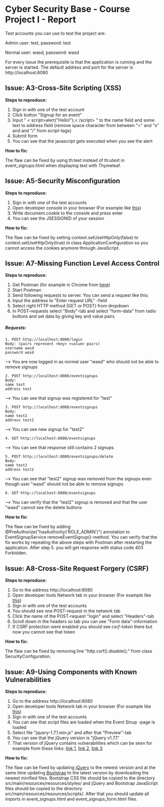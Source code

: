 # Cyber Security Base - Course Project I - Report

Test accounts you can use to test the project are:

Admin user: test, password: test

Normal user: wasd, password: wasd

For every issue the prerequisite is that the application is running and the server is started. The default address and port for the server is http://localhost:8080

## Issue: A3-Cross-Site Scripting (XSS)
**Steps to reproduce:**

1. Sign in with one of the test account
2. Click button "Signup for an event"
3. Input " < script>alert("Hello!");< /script> " to the name field and some text to address field (remove space character from between "<" and "s" and and "/" from script-tags)
4. Submit form
5. You can see that the javascript gets executed when you see the alert

**How to fix:**

The flaw can be fixed by using th:text instead of th:utext in event_signups.html when displaying text with Thymeleaf.

## Issue: A5-Security Misconfiguration
**Steps to reproduce:**

1. Sign in with one of the test accounts 
2. Open developer console in your browser (For example like [this](https://developers.google.com/web/tools/chrome-devtools/console/))
3. Write document.cookie to the console and press enter
4. You can see the JSESSIONID of your session

**How to fix:**

The flaw can be fixed by setting context.setUseHttpOnly(false) to context.setUseHttpOnly(true) in class ApplicationConfiguration so you cannot access the cookies anymore through JavaScript.

## Issue: A7-Missing Function Level Access Control
**Steps to reproduce:**

1. Get Postman (for example in Chrome from [here](https://chrome.google.com/webstore/detail/postman/fhbjgbiflinjbdggehcddcbncdddomop))
2. Start Postman
3. Send following requests to server. You can send a request like this:
  1. Input the address to "Enter request URL" -field
  2. Select right HTTP method (GET or POST) from dropdown
  3. In POST-requests select "Body"-tab and select "form-data" from radio buttons and set data by giving key and value pairs

##### Requests:

	1. POST http://localhost:8080/login 
	Body: (pairs represent <key> <value> pairs)
	username wasd
	password wasd 
  
  --> You are now logged in as normal user "wasd" who should not be able to remove signups
  
  	2. POST http://localhost:8080/eventsignups
	Body:
	name test
	address test
  
  --> You can see that signup was registered for "test"
  
 	3. POST http://localhost:8080/eventsignups
	Body:
	name test2
	address test2
  
  --> You can see new signup for "test2"
  
  	4. GET http://localhost:8080/eventsignups
  
  --> You can see that response still contains 2 signups
  
  	5. POST http://localhost:8080/eventsignups/delete
	Body:
	name test2
	address test2
  
  --> You can see that "test2" signup was removed from the signups even though user "wasd" should not be able to remove signups
  
  	6. GET http://localhost:8080/eventsignups
  
  --> You can verify that the "test2" signup is removed and that the user "wasd" cannot see the delete buttons 
  

**How to fix:**

The flaw can be fixed by adding @PreAuthorize("hasAuthority('ROLE_ADMIN')") annotation to EventSignupService removeEventSignup()-method.
You can verify that the fix works by repeating the above steps with Postman after restarting the application. After step 5. you will get response with status code 403 Forbidden.

## Issue: A8-Cross-Site Request Forgery (CSRF)
**Steps to reproduce:**

1. Go to the address http://localhost:8080
2. Open developer tools Network tab in your browser (For example like [this](https://developers.google.com/web/tools/chrome-devtools/network-performance/resource-loading))
3. Sign in with one of the test accounts 
4. You should see one POST-request in the network tab
5. Click the name of the POST-request "login" and select "Headers"-tab
6. Scroll down in the headers so tab you can see "Form data"-information
7. If CSRF protection were enabled you should see _csrf-token_ there but now you cannot see that token 

**How to fix:**

The flaw can be fixed by removing line "http.csrf().disable();" from class SecurityConfiguration.

## Issue: A9-Using Components with Known Vulnerabilities
**Steps to reproduce:**

1. Go to the address http://localhost:8080
2. Open developer tools Network tab in your browser (For example like [this](https://developers.google.com/web/tools/chrome-devtools/network-performance/resource-loading))
3. Sign in with one of the test accounts 
4. You can see that script files are loaded when the Event Sinup -page is loaded
5. Select file "jquery-1.7.1.min.js" and after that "Preview"-tab 
6. You can see that the jQuery version is "jQuery v1.7.1"
7. That version of jQuery contains vulnerabilities which can be seen for example from these links: [link 1](http://erlend.oftedal.no/blog/?blogid=143), [link 2](https://domstorm.skepticfx.com/modules?id=529bbe6e125fac0000000003), [link 3](https://bugs.jquery.com/ticket/11290)

**How to fix:**

The flaw can be fixed by updating [jQuery](http://jquery.com/download/) to the newest version and at the same time updating [Bootstrap](http://getbootstrap.com/getting-started/) to the latest version by downloading the newest minified files. Bootstrap CSS file should be copied to the directory src/main/resources/resources/styles/ and jQuery and Bootstrap JavaScript files should be copied to the directory src/main/resources/resources/scripts/. After that you should update all imports in event_signups.html and event_signups_form.html files.
